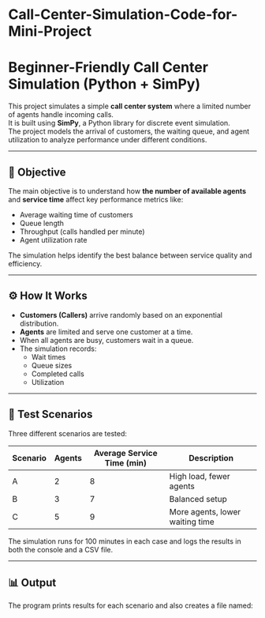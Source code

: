 # Call-Center-Simulation-Code-for-Mini-Project

# Beginner-Friendly Call Center Simulation (Python + SimPy)

This project simulates a simple **call center system** where a limited number of agents handle incoming calls.  
It is built using **SimPy**, a Python library for discrete event simulation.  
The project models the arrival of customers, the waiting queue, and agent utilization to analyze performance under different conditions.

---

## 🎯 **Objective**

The main objective is to understand how **the number of available agents** and **service time** affect key performance metrics like:

- Average waiting time of customers  
- Queue length  
- Throughput (calls handled per minute)  
- Agent utilization rate  

The simulation helps identify the best balance between service quality and efficiency.

---

## ⚙️ **How It Works**

- **Customers (Callers)** arrive randomly based on an exponential distribution.
- **Agents** are limited and serve one customer at a time.
- When all agents are busy, customers wait in a queue.
- The simulation records:
  - Wait times
  - Queue sizes
  - Completed calls
  - Utilization

---

## 🧩 **Test Scenarios**

Three different scenarios are tested:

| Scenario | Agents | Average Service Time (min) | Description |
|-----------|---------|-----------------------------|--------------|
| A | 2 | 8 | High load, fewer agents |
| B | 3 | 7 | Balanced setup |
| C | 5 | 9 | More agents, lower waiting time |

The simulation runs for 100 minutes in each case and logs the results in both the console and a CSV file.

---

## 📊 **Output**

The program prints results for each scenario and also creates a file named:

